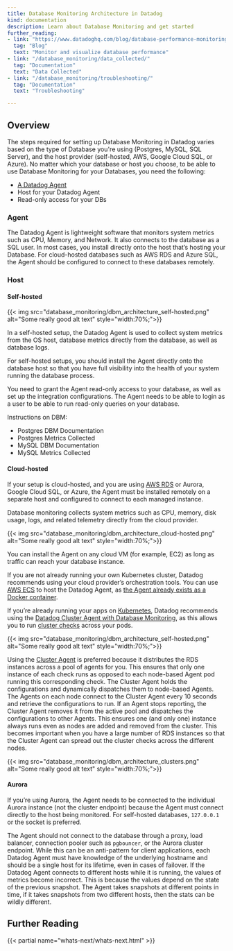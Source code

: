 ```yaml
---
title: Database Monitoring Architecture in Datadog
kind: documentation
description: Learn about Database Monitoring and get started
further_reading:
- link: "https://www.datadoghq.com/blog/database-performance-monitoring-datadog"
  tag: "Blog"
  text: "Monitor and visualize database performance"
- link: "/database_monitoring/data_collected/"
  tag: "Documentation"
  text: "Data Collected"
- link: "/database_monitoring/troubleshooting/"
  tag: "Documentation"
  text: "Troubleshooting"

---
```



## Overview

The steps required for setting up Database Monitoring in Datadog varies based on the type of Database you're using (Postgres, MySQL, SQL Server), and the host provider (self-hosted, AWS, Google Cloud SQL, or Azure). No matter which your database or host you choose, to be able to use Database Monitoring for your Databases, you need the following:

* [A Datadog Agent][1]
* Host for your Datadog Agent
* Read-only access for your DBs

### Agent

The Datadog Agent is lightweight software that monitors system metrics such as CPU, Memory, and Network. It also connects to the database as a SQL user. In most cases, you install directly onto the host that’s hosting your Database. For cloud-hosted databases such as AWS RDS and Azure SQL, the Agent should be configured to connect to these databases remotely.

### Host

#### Self-hosted

{{< img src="database_monitoring/dbm_architecture_self-hosted.png" alt="Some really good alt text" style="width:70%;">}}

In a self-hosted setup, the Datadog Agent is used to collect system metrics from the OS host, database metrics directly from the database, as well as database logs.

For self-hosted setups, you should install the Agent directly onto the database host so that you have full visibility into the health of your system running the database process.

You need to grant the Agent read-only access to your database, as well as set up the integration configurations. The Agent needs to be able to login as a user to be able to run read-only queries on your database.

Instructions on DBM:

* Postgres DBM Documentation
* Postgres Metrics Collected
* MySQL DBM Documentation
* MySQL Metrics Collected

#### Cloud-hosted

If your setup is cloud-hosted, and you are using [AWS RDS][2] or Aurora, Google Cloud SQL, or Azure, the Agent must be installed remotely on a separate host and configured to connect to each managed instance.

Database monitoring collects system metrics such as CPU, memory, disk usage, logs, and related telemetry directly from the cloud provider.

{{< img src="database_monitoring/dbm_architecture_cloud-hosted.png" alt="Some really good alt text" style="width:70%;">}}

You can install the Agent on any cloud VM (for example, EC2) as long as traffic can reach your database instance.

If you are not already running your own Kubernetes cluster, Datadog recommends using your cloud provider’s orchestration tools. You can use [AWS ECS][3] to host the Datadog Agent, as [the Agent already exists as a Docker container][4].


If you’re already running your apps on [Kubernetes][5], Datadog recommends using the [Datadog Cluster Agent with Database Monitoring][6], as this allows you to run [cluster checks][7] across your pods.

{{< img src="database_monitoring/dbm_architecture_self-hosted.png" alt="Some really good alt text" style="width:70%;">}}

Using the [Cluster Agent][8] is preferred because it distributes the RDS instances across a pool of agents for you. This ensures that only one instance of each check runs as opposed to each node-based Agent pod running this corresponding check. The Cluster Agent holds the configurations and dynamically dispatches them to node-based Agents. The Agents on each node connect to the Cluster Agent every 10 seconds and retrieve the configurations to run. If an Agent stops reporting, the Cluster Agent removes it from the active pool and dispatches the configurations to other Agents. This ensures one (and only one) instance always runs even as nodes are added and removed from the cluster. This becomes important when you have a large number of RDS instances so that the Cluster Agent can spread out the cluster checks across the different nodes.

{{< img src="database_monitoring/dbm_architecture_clusters.png" alt="Some really good alt text" style="width:70%;">}}


#### Aurora

If you’re using Aurora, the Agent needs to be connected to the individual Aurora instance (not the cluster endpoint) because the Agent must connect directly to the host being monitored. For self-hosted databases, `127.0.0.1` or the socket is preferred.

The Agent should not connect to the database through a proxy, load balancer, connection pooler such as `pgbouncer`, or the Aurora cluster endpoint. While this can be an anti-pattern for client applications, each Datadog Agent must have knowledge of the underlying hostname and should be a single host for its lifetime, even in cases of failover. If the Datadog Agent connects to different hosts while it is running, the values of metrics become incorrect. This is because the values depend on the state of the previous snapshot. The Agent takes snapshots at different points in time, if it takes snapshots from two different hosts, then the stats can be wildly different.



## Further Reading

{{< partial name="whats-next/whats-next.html" >}}

[1]: /agent/basic_agent_usage/
[2]: /integrations/amazon_rds/
[3]: /agent/amazon_ecs/
[4]: /agent/docker/
[5]: /agent/kubernetes/integrations/
[6]: /database_monitoring/setup_postgres/rds/?tab=kubernetes
[7]: /agent/cluster_agent/clusterchecks/
[8]: https://www.datadoghq.com/blog/datadog-cluster-agent/
